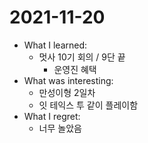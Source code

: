# 2021-11-20

- What I learned: 
  - 멋사 10기 회의 / 9단 끝
    - 운영진 혜택
- What was interesting:
  - 만성이형 2일차
  - 잇 테익스 투 같이 플레이함
- What I regret: 
  - 너무 놀았음 
